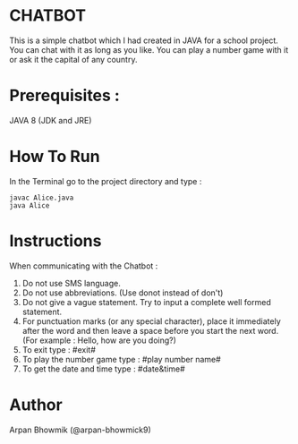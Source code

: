 # CHATBOT

This is a simple chatbot which I had created in JAVA for a school project. You can chat with it as long as you like. You can play a number game with it or ask it the capital of any country.

# Prerequisites :

JAVA 8 (JDK and JRE)

# How To Run

In the Terminal go to the project directory and type :

```
javac Alice.java
java Alice
```

# Instructions

When communicating with the Chatbot :

1. Do not use SMS language.
2. Do not use abbreviations. (Use donot instead of don't)
3. Do not give a vague statement. Try to input a complete well formed statement.
4. For punctuation marks (or any special character), place it immediately after the word and then leave a space before you start the next word. (For example : Hello, how are you doing?)
5. To exit type : #exit#
6. To play the number game type : #play number name#
7. To get the date and time type : #date&time#

# Author

Arpan Bhowmik (@arpan-bhowmick9)
